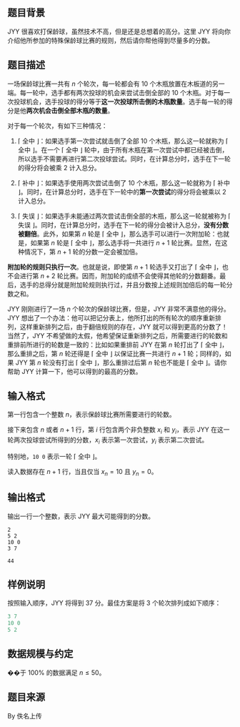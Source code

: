 ## 题目背景

JYY 很喜欢打保龄球，虽然技术不高，但是还是总想着的高分。这里 JYY 将向你介绍他所参加的特殊保龄球比赛的规则，然后请你帮他得到尽量多的分数。

## 题目描述

一场保龄球比赛一共有 $n$ 个轮次，每一轮都会有 $10$ 个木瓶放置在木板道的另一端。每一轮中，选手都有两次投球的机会来尝试击倒全部的 $10$ 个木瓶。对于每一次投球机会，选手投球的得分等于**这一次投球所击倒的木瓶数量**。选手每一轮的得分是他**两次机会击倒全部木瓶的数量**。

对于每一个轮次，有如下三种情况：

1. $\lceil$ 全中 $\rfloor$：如果选手第一次尝试就击倒了全部 $10$ 个木瓶，那么这一轮就称为 $\lceil$ 全中 $\rfloor$。在一个 $\lceil$ 全中 $\rfloor$ 轮中，由于所有木瓶在第一次尝试中都已经被击倒，所以选手不需要再进行第二次投球尝试。同时，在计算总分时，选手在下一轮的得分将会被乘 $2$ 计入总分。

2. $\lceil$ 补中 $\rfloor$：如果选手使用两次尝试击倒了 $10$ 个木瓶，那么这一轮就称为 $\lceil$ 补中 $\rfloor$。同时，在计算总分时，选手在下一轮中的**第一次尝试**的得分将会被乘以 $2$ 计入总分。

3. $\lceil$ 失误 $\rfloor$：如果选手未能通过两次尝试击倒全部的木瓶，那么这一轮就被称为 $\lceil$ 失误 $\rfloor$。同时，在计算总分时，选手在下一轮的得分会被计入总分，**没有分数被翻倍**。此外，如果第 $n$ 轮是 $\lceil$ 全中 $\rfloor$，那么选手可以进行一次附加轮：也就是，如果第 $n$ 轮是 $\lceil$ 全中 $\rfloor$，那么选手将一共进行 $n+1$ 轮比赛。显然，在这种情况下，第 $n+1$ 轮的分数一定会被加倍。

**附加轮的规则只执行一次**。也就是说，即使第 $n+1$ 轮选手又打出了 $\lceil$ 全中 $\rfloor$，也不会进行第 $n+2$ 轮比赛。因而，附加轮的成绩不会使得其他轮的分数翻番。最后，选手的总得分就是附加轮规则执行过，并且分数按上述规则加倍后的每一轮分数之和。

JYY 刚刚进行了一场 $n$ 个轮次的保龄球比赛，但是，JYY 非常不满意他的得分。JYY 想出了一个办法：他可以把记分表上，他所打出的所有轮次的顺序重新排列，这样重新排列之后，由于翻倍规则的存在，JYY 就可以得到更高的分数了！当然了，JYY 不希望做的太假，他希望保证重新排列之后，所需要进行的轮数和重排前所进行的轮数是一致的：比如如果重排前 JYY 在第 $n$ 轮打出了 $\lceil$ 全中 $\rfloor$，那么重排之后，第 $n$ 轮还得是 $\lceil$ 全中 $\rfloor$ 以保证比赛一共进行 $n+1$ 轮；同样的，如果 JYY 第 $n$ 轮没有打出 $\lceil$ 全中 $\rfloor$，那么重排过后第 $n$ 轮也不能是 $\lceil$ 全中 $\rfloor$。请你帮助 JYY 计算一下，他可以得到的最高的分数。

## 输入格式

第一行包含一个整数 $n$，表示保龄球比赛所需要进行的轮数。

接下来包含 $n$ 或者 $n+1$ 行，第 $i$ 行包含两个非负整数 $x_i$ 和 $y_i$，表示 JYY 在这一轮两次投球尝试所得到的分数，$x_i$ 表示第一次尝试，$y_i$ 表示第二次尝试。

特别地，`10 0` 表示一轮 $\lceil$ 全中 $\rfloor$。

读入数据存在 $n+1$ 行，当且仅当 $x_n=10$ 且 $y_n=0$。

## 输出格式

输出一行一个整数，表示 JYY 最大可能得到的分数。

```input1
2
5 2
10 0
3 7
```

```output1
44
```

## 样例说明

按照输入顺序，JYY 将得到 $37$ 分。最佳方案是将 $3$ 个轮次排列成如下顺序：

```cpp
3 7
10 0
5 2
```

## 数据规模与约定

��于 $100\%$ 的数据满足 $n\le50$。

## 题目来源
By 佚名上传